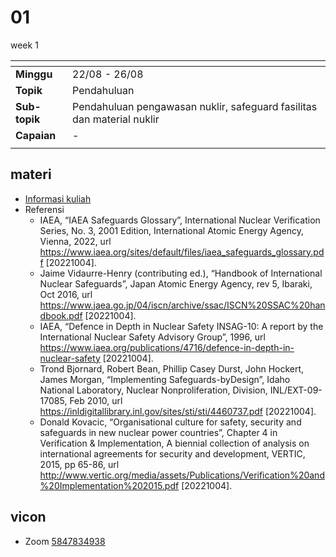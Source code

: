 # 01
week 1

<span> | <span>
:- | :-
**Minggu** | 22/08 - 26/08
**Topik** | Pendahuluan
**Sub-topik** | Pendahuluan pengawasan nuklir, safeguard fasilitas dan material nuklir
**Capaian** | -
||


## materi
+ [Informasi kuliah](lecture-info-20220823-v4.pdf)
+ Referensi
  + IAEA, “IAEA Safeguards Glossary”, International Nuclear Verification Series, No. 3, 2001 Edition, International Atomic Energy Agency, Vienna, 2022, url <https://www.iaea.org/sites/default/files/iaea_safeguards_glossary.pdf> [20221004].
  + Jaime Vidaurre-Henry (contributing ed.), “Handbook of International Nuclear Safeguards”, Japan Atomic Energy Agency, rev 5, Ibaraki, Oct 2016, url <https://www.jaea.go.jp/04/iscn/archive/ssac/ISCN%20SSAC%20handbook.pdf> [20221004].
  + IAEA, “Defence in Depth in Nuclear Safety INSAG-10: A report by the International Nuclear Safety Advisory Group”, 1996, url <https://www.iaea.org/publications/4716/defence-in-depth-in-nuclear-safety> [20221004].
  + Trond Bjornard, Robert Bean, Phillip Casey Durst, John Hockert, James Morgan, “Implementing Safeguards-byDesign”, Idaho National Laboratory, Nuclear Nonproliferation, Division, INL/EXT-09-17085, Feb 2010, url <https://inldigitallibrary.inl.gov/sites/sti/sti/4460737.pdf> [20221004].
  + Donald Kovacic, “Organisational culture for safety, security and safeguards in new nuclear power countries”, Chapter 4 in Verification & Implementation, A biennial collection of analysis on international agreements for security and development, VERTIC, 2015, pp 65-86, url <http://www.vertic.org/media/assets/Publications/Verification%20and%20Implementation%202015.pdf> [20221004].



## vicon
+ Zoom [5847834938](https://itb-ac-id.zoom.us/j/5847834938?pwd=Z2twMXJsc05UbWdtSWNHTys3TmhBQT09)